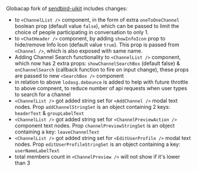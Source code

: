 Globacap fork of [sendbird-uikit](https://www.npmjs.com/package/globacap-sendbird-uikit) includes changes:
- to `<ChannelList />` component, in the form of extra `oneToOneChannel` boolean prop (default value `false`), which can be passed to limit the choice of people participating in conversation to only 1.
- to `<ChatHeader />` component, by adding `showInfoIcon` prop to hide/remove Info Icon (default value `true`). This prop is passed from `<Channel />`, which is also exposed with same name.
- Adding Channel Search functionality to `<ChannelList />` component, which now has 2 extra props: `showChannelSearchBox` (default false) & `onChannelSearch` (callback function to fire on input change), these props are passed to new `<SearchBox />` component
- in relation to above `lodasg.debounce` is added to help with future throttle to above compnent, to reduce number of api requests when user types to search for a channel
- `<ChannelList />` got added string set for `<AddChannel />` modal text nodes. Prop `addChannelStringSet` is an object containing 2 keys: `headerText` & `groupLabelText`
- `<ChannelList />` got added string set for `<ChannelPreviewAction />` component text nodes. Prop `channelPreviewStringSet` is an object containing a key: `leaveChannelText`
- `<ChannelList />` got added string set for `<EditUserProfile />` modal text nodes. Prop `editUserProfileStringSet` is an object containing a key: `userNameLabelText`
- total members count in `<ChannelPreview />` will not show if it's lower than 3